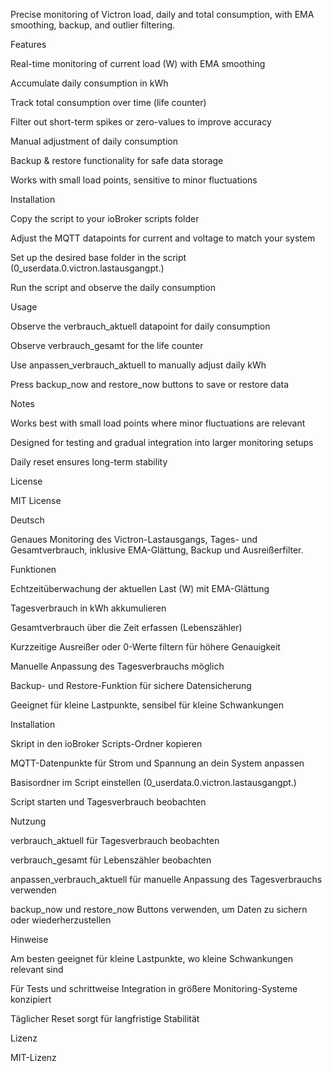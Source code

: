 Precise monitoring of Victron load, daily and total consumption, with EMA smoothing, backup, and outlier filtering.

Features

Real-time monitoring of current load (W) with EMA smoothing

Accumulate daily consumption in kWh

Track total consumption over time (life counter)

Filter out short-term spikes or zero-values to improve accuracy

Manual adjustment of daily consumption

Backup & restore functionality for safe data storage

Works with small load points, sensitive to minor fluctuations

Installation

Copy the script to your ioBroker scripts folder

Adjust the MQTT datapoints for current and voltage to match your system

Set up the desired base folder in the script (0_userdata.0.victron.lastausgangpt.)

Run the script and observe the daily consumption

Usage

Observe the verbrauch_aktuell datapoint for daily consumption

Observe verbrauch_gesamt for the life counter

Use anpassen_verbrauch_aktuell to manually adjust daily kWh

Press backup_now and restore_now buttons to save or restore data

Notes

Works best with small load points where minor fluctuations are relevant

Designed for testing and gradual integration into larger monitoring setups

Daily reset ensures long-term stability

License

MIT License

Deutsch

Genaues Monitoring des Victron-Lastausgangs, Tages- und Gesamtverbrauch, inklusive EMA-Glättung, Backup und Ausreißerfilter.

Funktionen

Echtzeitüberwachung der aktuellen Last (W) mit EMA-Glättung

Tagesverbrauch in kWh akkumulieren

Gesamtverbrauch über die Zeit erfassen (Lebenszähler)

Kurzzeitige Ausreißer oder 0-Werte filtern für höhere Genauigkeit

Manuelle Anpassung des Tagesverbrauchs möglich

Backup- und Restore-Funktion für sichere Datensicherung

Geeignet für kleine Lastpunkte, sensibel für kleine Schwankungen

Installation

Skript in den ioBroker Scripts-Ordner kopieren

MQTT-Datenpunkte für Strom und Spannung an dein System anpassen

Basisordner im Script einstellen (0_userdata.0.victron.lastausgangpt.)

Script starten und Tagesverbrauch beobachten

Nutzung

verbrauch_aktuell für Tagesverbrauch beobachten

verbrauch_gesamt für Lebenszähler beobachten

anpassen_verbrauch_aktuell für manuelle Anpassung des Tagesverbrauchs verwenden

backup_now und restore_now Buttons verwenden, um Daten zu sichern oder wiederherzustellen

Hinweise

Am besten geeignet für kleine Lastpunkte, wo kleine Schwankungen relevant sind

Für Tests und schrittweise Integration in größere Monitoring-Systeme konzipiert

Täglicher Reset sorgt für langfristige Stabilität

Lizenz

MIT-Lizenz
